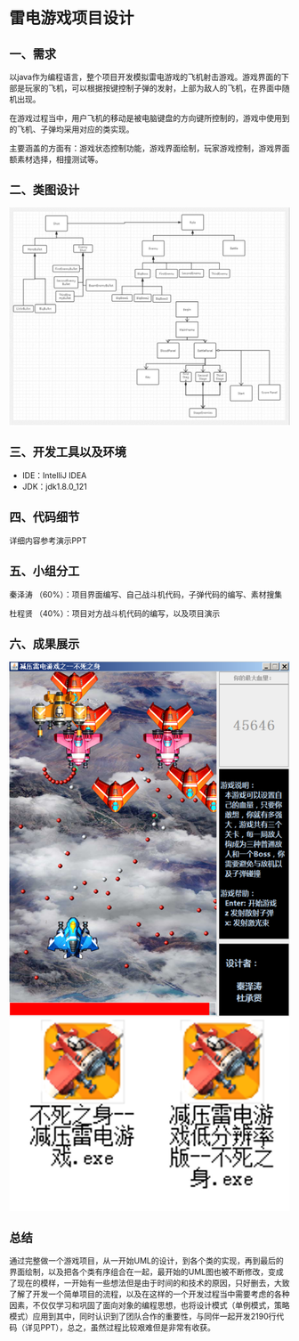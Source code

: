 # 雷电游戏项目设计

## 一、需求

以java作为编程语言，整个项目开发模拟雷电游戏的飞机射击游戏。游戏界面的下部是玩家的飞机，可以根据按键控制子弹的发射，上部为敌人的飞机，在界面中随机出现。

在游戏过程当中，用户飞机的移动是被电脑键盘的方向键所控制的，游戏中使用到的飞机、子弹均采用对应的类实现。

主要涵盖的方面有：游戏状态控制功能，游戏界面绘制，玩家游戏控制，游戏界面额素材选择，相撞测试等。

## 二、类图设计

![UML](图片1.png)

## 三、开发工具以及环境

- IDE：IntelliJ IDEA
- JDK：jdk1.8.0_121

## 四、代码细节

详细内容参考演示PPT 

## 五、小组分工

秦泽涛 （60%）：项目界面编写、自己战斗机代码，子弹代码的编写、素材搜集

杜程贤 （40%）：项目对方战斗机代码的编写，以及项目演示



## 六、成果展示

![UML](图片2.png)
![UML](图片3.png)

## 总结

通过完整做一个游戏项目，从一开始UML的设计，到各个类的实现，再到最后的界面绘制，以及把各个类有序组合在一起，最开始的UML图也被不断修改，变成了现在的模样，一开始有一些想法但是由于时间的和技术的原因，只好删去，大致了解了开发一个简单项目的流程，以及在这样的一个开发过程当中需要考虑的各种因素，不仅仅学习和巩固了面向对象的编程思想，也将设计模式（单例模式，策略模式）应用到其中，同时认识到了团队合作的重要性，与同伴一起开发2190行代码（详见PPT），总之，虽然过程比较艰难但是非常有收获。